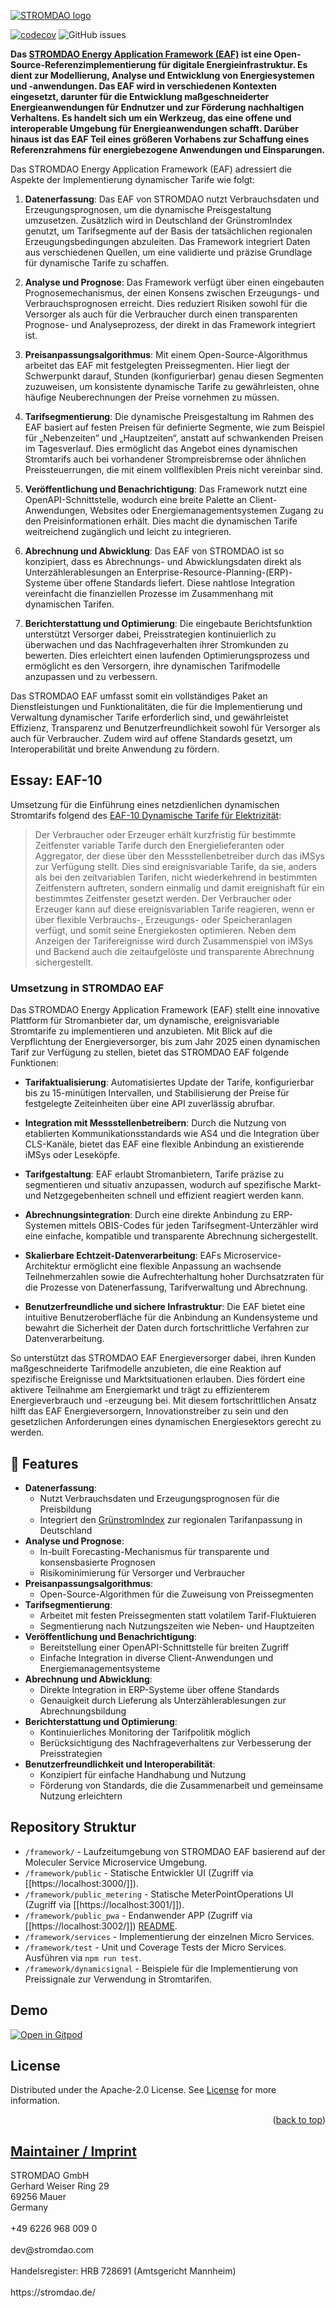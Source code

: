 [![STROMDAO logo](https://static.corrently.cloud/stromdao_988.png)](https://stromdao.de/)

[![codecov](https://codecov.io/gh/energychain/STROMDAO_EAFs/graph/badge.svg?token=O04DB3uPAJ)](https://codecov.io/gh/energychain/STROMDAO_EAFs)
![GitHub issues](https://img.shields.io/github/issues/energychain/STROMDAO_EAFs)

**Das [STROMDAO Energy Application Framework (EAF)](https://energy.js.org) ist eine Open-Source-Referenzimplementierung für digitale Energieinfrastruktur. Es dient zur Modellierung, Analyse und Entwicklung von Energiesystemen und -anwendungen. Das EAF wird in verschiedenen Kontexten eingesetzt, darunter für die Entwicklung maßgeschneiderter Energieanwendungen für Endnutzer und zur Förderung nachhaltigen Verhaltens. Es handelt sich um ein Werkzeug, das eine offene und interoperable Umgebung für Energieanwendungen schafft. Darüber hinaus ist das EAF Teil eines größeren Vorhabens zur Schaffung eines Referenzrahmens für energiebezogene Anwendungen und Einsparungen.**

Das STROMDAO Energy Application Framework (EAF) adressiert die Aspekte der Implementierung dynamischer Tarife wie folgt:

1.  **Datenerfassung**: Das EAF von STROMDAO nutzt Verbrauchsdaten und Erzeugungsprognosen, um die dynamische Preisgestaltung umzusetzen. Zusätzlich wird in Deutschland der GrünstromIndex genutzt, um Tarifsegmente auf der Basis der tatsächlichen regionalen Erzeugungsbedingungen abzuleiten. Das Framework integriert Daten aus verschiedenen Quellen, um eine validierte und präzise Grundlage für dynamische Tarife zu schaffen.
    
2.  **Analyse und Prognose**: Das Framework verfügt über einen eingebauten Prognosemechanismus, der einen Konsens zwischen Erzeugungs- und Verbrauchsprognosen erreicht. Dies reduziert Risiken sowohl für die Versorger als auch für die Verbraucher durch einen transparenten Prognose- und Analyseprozess, der direkt in das Framework integriert ist.
    
3.  **Preisanpassungsalgorithmus**: Mit einem Open-Source-Algorithmus arbeitet das EAF mit festgelegten Preissegmenten. Hier liegt der Schwerpunkt darauf, Stunden (konfigurierbar) genau  diesen Segmenten zuzuweisen, um konsistente dynamische Tarife zu gewährleisten, ohne häufige Neuberechnungen der Preise vornehmen zu müssen.
    
4.  **Tarifsegmentierung**: Die dynamische Preisgestaltung im Rahmen des EAF basiert auf festen Preisen für definierte Segmente, wie zum Beispiel für „Nebenzeiten“ und „Hauptzeiten“, anstatt auf schwankenden Preisen im Tagesverlauf. Dies ermöglicht das Angebot eines dynamischen Stromtarifs auch bei vorhandener Strompreisbremse oder ähnlichen Preissteuerrungen, die mit einem vollflexiblen Preis nicht vereinbar sind. 
    
5.  **Veröffentlichung und Benachrichtigung**: Das Framework nutzt eine OpenAPI-Schnittstelle, wodurch eine breite Palette an Client-Anwendungen, Websites oder Energiemanagementsystemen Zugang zu den Preisinformationen erhält. Dies macht die dynamischen Tarife weitreichend zugänglich und leicht zu integrieren.
    
6.  **Abrechnung und Abwicklung**: Das EAF von STROMDAO ist so konzipiert, dass es Abrechnungs- und Abwicklungsdaten direkt als Unterzählerablesungen an Enterprise-Resource-Planning-(ERP)-Systeme über offene Standards liefert. Diese nahtlose Integration vereinfacht die finanziellen Prozesse im Zusammenhang mit dynamischen Tarifen.
    
7.  **Berichterstattung und Optimierung**: Die eingebaute Berichtsfunktion unterstützt Versorger dabei, Preisstrategien kontinuierlich zu überwachen und das Nachfrageverhalten ihrer Stromkunden zu bewerten. Dies erleichtert einen laufenden Optimierungsprozess und ermöglicht es den Versorgern, ihre dynamischen Tarifmodelle anzupassen und zu verbessern.
    
Das STROMDAO EAF umfasst somit ein vollständiges Paket an Dienstleistungen und Funktionalitäten, die für die Implementierung und Verwaltung dynamischer Tarife erforderlich sind, und gewährleistet Effizienz, Transparenz und Benutzerfreundlichkeit sowohl für Versorger als auch für Verbraucher. Zudem wird auf offene Standards gesetzt, um Interoperabilität und breite Anwendung zu fördern.

## Essay: EAF-10

Umsetzung für die Einführung eines netzdienlichen dynamischen Stromtarifs folgend des [EAF-10 Dynamische Tarife für Elektrizität](https://www.bsi.bund.de/SharedDocs/Downloads/DE/BSI/SmartMeter/Stufenmodell/Energiewirtschaftliche_Anwendungsfaelle.pdf?__blob=publicationFile&v=5):

> Der Verbraucher oder Erzeuger erhält kurzfristig für bestimmte Zeitfenster variable Tarife durch den Energielieferanten oder Aggregator, der diese über den Messstellenbetreiber durch das iMSys zur Verfügung stellt. Dies sind ereignisvariable Tarife, da sie, anders als bei den zeitvariablen Tarifen, nicht wiederkehrend in bestimmten Zeitfenstern auftreten, sondern einmalig und damit ereignishaft für ein bestimmtes Zeitfenster gesetzt werden. Der Verbraucher oder Erzeuger kann auf diese ereignisvariablen Tarife reagieren, wenn er über flexible Verbrauchs-, Erzeugungs- oder Speicheranlagen verfügt, und somit seine Energiekosten optimieren. Neben dem Anzeigen der Tarifereignisse wird durch Zusammenspiel von iMSys und Backend auch die zeitaufgelöste und transparente Abrechnung sichergestellt.

### Umsetzung in STROMDAO EAF
Das STROMDAO Energy Application Framework (EAF) stellt eine innovative Plattform für Stromanbieter dar, um dynamische, ereignisvariable Stromtarife zu implementieren und anzubieten. Mit Blick auf die Verpflichtung der Energieversorger, bis zum Jahr 2025 einen dynamischen Tarif zur Verfügung zu stellen, bietet das STROMDAO EAF folgende Funktionen:

-   **Tarifaktualisierung**: Automatisiertes Update der Tarife, konfigurierbar bis zu 15-minütigen Intervallen, und Stabilisierung der Preise für festgelegte Zeiteinheiten über eine API zuverlässig abrufbar.
    
-   **Integration mit Messstellenbetreibern**: Durch die Nutzung von etablierten Kommunikationsstandards wie AS4 und die Integration über CLS-Kanäle, bietet das EAF eine flexible Anbindung an existierende iMSys oder Leseköpfe.
    
-   **Tarifgestaltung**: EAF erlaubt Stromanbietern, Tarife präzise zu segmentieren und situativ anzupassen, wodurch auf spezifische Markt- und Netzgegebenheiten schnell und effizient reagiert werden kann.
    
-   **Abrechnungsintegration**: Durch eine direkte Anbindung zu ERP-Systemen mittels OBIS-Codes für jeden Tarifsegment-Unterzähler wird eine einfache, kompatible und transparente Abrechnung sichergestellt.
    
-   **Skalierbare Echtzeit-Datenverarbeitung**: EAFs Microservice-Architektur ermöglicht eine flexible Anpassung an wachsende Teilnehmerzahlen sowie die Aufrechterhaltung hoher Durchsatzraten für die Prozesse von Datenerfassung, Tarifverwaltung und Abrechnung.
    
-   **Benutzerfreundliche und sichere Infrastruktur**: Die EAF bietet eine intuitive Benutzeroberfläche für die Anbindung an Kundensysteme und bewahrt die Sicherheit der Daten durch fortschrittliche Verfahren zur Datenverarbeitung.
    
So unterstützt das STROMDAO EAF Energieversorger dabei, ihren Kunden maßgeschneiderte Tarifmodelle anzubieten, die eine Reaktion auf spezifische Ereignisse und Marktsituationen erlauben. Dies fördert eine aktivere Teilnahme am Energiemarkt und trägt zu effizienterem Energieverbrauch und -erzeugung bei. Mit diesem fortschrittlichen Ansatz hilft das EAF Energieversorgern, Innovationstreiber zu sein und den gesetzlichen Anforderungen eines dynamischen Energiesektors gerecht zu werden.

## 🌟 Features

-   **Datenerfassung**:
    -   Nutzt Verbrauchsdaten und Erzeugungsprognosen für die Preisbildung
    -   Integriert den [GrünstromIndex](https://gruenstromindex.de/) zur regionalen Tarifanpassung in Deutschland
-   **Analyse und Prognose**:  
    -   In-built Forecasting-Mechanismus für transparente und konsensbasierte Prognosen
    -   Risikominimierung für Versorger und Verbraucher
-   **Preisanpassungsalgorithmus**:
    -   Open-Source-Algorithmen für die Zuweisung von Preissegmenten
-   **Tarifsegmentierung**:
    -   Arbeitet mit festen Preissegmenten statt volatilem Tarif-Fluktuieren
    -   Segmentierung nach Nutzungszeiten wie Neben- und Hauptzeiten
-   **Veröffentlichung und Benachrichtigung**:
    -   Bereitstellung einer OpenAPI-Schnittstelle für breiten Zugriff
    -   Einfache Integration in diverse Client-Anwendungen und Energiemanagementsysteme
-   **Abrechnung und Abwicklung**:
    -   Direkte Integration in ERP-Systeme über offene Standards
    -   Genauigkeit durch Lieferung als Unterzählerablesungen zur Abrechnungsbildung
-   **Berichterstattung und Optimierung**:
    -   Kontinuierliches Monitoring der Tarifpolitik möglich
    -   Berücksichtigung des Nachfrageverhaltens zur Verbesserung der Preisstrategien
-   **Benutzerfreundlichkeit und Interoperabilität**:
    -   Konzipiert für einfache Handhabung und Nutzung
    -   Förderung von Standards, die die Zusammenarbeit und gemeinsame Nutzung erleichtern

## Repository Struktur
- `/framework/` - Laufzeitumgebung von STROMDAO EAF basierend auf der Moleculer Service Microservice Umgebung.
- `/framework/public` - Statische Entwickler UI (Zugriff via [[https://localhost:3000/]]).
- `/framework/public_metering` - Statische MeterPointOperations UI (Zugriff via [[https://localhost:3001/]]).
- `/framework/public_pwa` - Endanwender APP (Zugriff via [[https://localhost:3002/]]) [README](./framework/public_pwa/README.md).
- `/framework/services` - Implementierung der einzelnen Micro Services.
- `/framework/test` - Unit und Coverage Tests der Micro Services. Ausführen via `npm run test`.
- `/framework/dynamicsignal` - Beispiele für die Implementierung von Preissignale zur Verwendung in Stromtarifen.

## Demo

[![Open in Gitpod](https://gitpod.io/button/open-in-gitpod.svg)](https://gitpod.io/#https://github.com/energychain/STROMDAO_EAFs)

<!-- LICENSE -->
## License

Distributed under the Apache-2.0 License. See [License](./LICENSE) for more information.

<p align="right">(<a href="#readme-top">back to top</a>)</p>

## [Maintainer / Imprint](./IMPRINT.md)

<addr>
STROMDAO GmbH  <br/>
Gerhard Weiser Ring 29  <br/>
69256 Mauer  <br/>
Germany  <br/>
  <br/>
+49 6226 968 009 0  <br/>
  <br/>
dev@stromdao.com  <br/>
  <br/>
Handelsregister: HRB 728691 (Amtsgericht Mannheim)<br/>
  <br/>
https://stromdao.de/<br/>
</addr>
